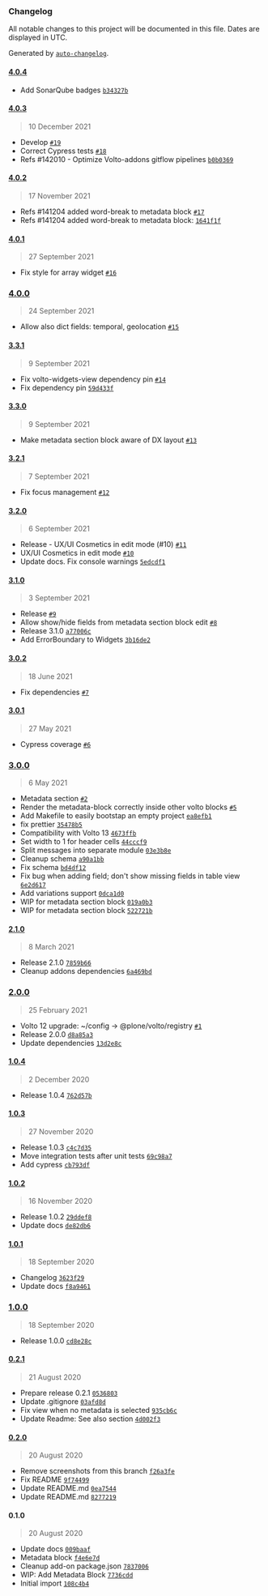 ### Changelog

All notable changes to this project will be documented in this file. Dates are displayed in UTC.

Generated by [`auto-changelog`](https://github.com/CookPete/auto-changelog).

#### [4.0.4](https://github.com/eea/volto-metadata-block/compare/4.0.3...4.0.4)

- Add SonarQube badges [`b34327b`](https://github.com/eea/volto-metadata-block/commit/b34327bc0b8461a1147de54b586052fa08309343)

#### [4.0.3](https://github.com/eea/volto-metadata-block/compare/4.0.2...4.0.3)

> 10 December 2021

- Develop [`#19`](https://github.com/eea/volto-metadata-block/pull/19)
- Correct Cypress tests [`#18`](https://github.com/eea/volto-metadata-block/pull/18)
- Refs #142010 - Optimize Volto-addons gitflow pipelines [`b0b0369`](https://github.com/eea/volto-metadata-block/commit/b0b03692ac74160f152d7104eafccc1b570c75a4)

#### [4.0.2](https://github.com/eea/volto-metadata-block/compare/4.0.1...4.0.2)

> 17 November 2021

- Refs #141204 added word-break to metadata block [`#17`](https://github.com/eea/volto-metadata-block/pull/17)
- Refs #141204 added word-break to metadata block: [`1641f1f`](https://github.com/eea/volto-metadata-block/commit/1641f1fd832bcd8eb2b5d265a4b3831351f7a5d4)

#### [4.0.1](https://github.com/eea/volto-metadata-block/compare/4.0.0...4.0.1)

> 27 September 2021

- Fix style for array widget [`#16`](https://github.com/eea/volto-metadata-block/pull/16)

### [4.0.0](https://github.com/eea/volto-metadata-block/compare/3.3.1...4.0.0)

> 24 September 2021

- Allow also dict fields: temporal, geolocation [`#15`](https://github.com/eea/volto-metadata-block/pull/15)

#### [3.3.1](https://github.com/eea/volto-metadata-block/compare/3.3.0...3.3.1)

> 9 September 2021

- Fix volto-widgets-view dependency pin [`#14`](https://github.com/eea/volto-metadata-block/pull/14)
- Fix dependency pin [`59d433f`](https://github.com/eea/volto-metadata-block/commit/59d433f766fa6970442244249a447758ee33fbd3)

#### [3.3.0](https://github.com/eea/volto-metadata-block/compare/3.2.1...3.3.0)

> 9 September 2021

- Make metadata section block aware of DX layout [`#13`](https://github.com/eea/volto-metadata-block/pull/13)

#### [3.2.1](https://github.com/eea/volto-metadata-block/compare/3.2.0...3.2.1)

> 7 September 2021

- Fix focus management [`#12`](https://github.com/eea/volto-metadata-block/pull/12)

#### [3.2.0](https://github.com/eea/volto-metadata-block/compare/3.1.0...3.2.0)

> 6 September 2021

- Release - UX/UI Cosmetics in edit mode (#10) [`#11`](https://github.com/eea/volto-metadata-block/pull/11)
- UX/UI Cosmetics in edit mode [`#10`](https://github.com/eea/volto-metadata-block/pull/10)
- Update docs. Fix console warnings [`5edcdf1`](https://github.com/eea/volto-metadata-block/commit/5edcdf1fb3c59bc6efa7af68b6d02b7794cc151a)

#### [3.1.0](https://github.com/eea/volto-metadata-block/compare/3.0.2...3.1.0)

> 3 September 2021

- Release [`#9`](https://github.com/eea/volto-metadata-block/pull/9)
- Allow show/hide fields from metadata section block edit [`#8`](https://github.com/eea/volto-metadata-block/pull/8)
- Release 3.1.0 [`a77006c`](https://github.com/eea/volto-metadata-block/commit/a77006c8932c2b41560aceb760e34e29ebdabd90)
- Add ErrorBoundary to Widgets [`3b16de2`](https://github.com/eea/volto-metadata-block/commit/3b16de2a4632228931a7fa7fe5db83fb9e9d51ef)

#### [3.0.2](https://github.com/eea/volto-metadata-block/compare/3.0.1...3.0.2)

> 18 June 2021

- Fix dependencies [`#7`](https://github.com/eea/volto-metadata-block/pull/7)

#### [3.0.1](https://github.com/eea/volto-metadata-block/compare/3.0.0...3.0.1)

> 27 May 2021

- Cypress coverage [`#6`](https://github.com/eea/volto-metadata-block/pull/6)

### [3.0.0](https://github.com/eea/volto-metadata-block/compare/2.1.0...3.0.0)

> 6 May 2021

- Metadata section [`#2`](https://github.com/eea/volto-metadata-block/pull/2)
- Render the metadata-block correctly inside other volto blocks [`#5`](https://github.com/eea/volto-metadata-block/pull/5)
- Add Makefile to easily bootstap an empty project [`ea8efb1`](https://github.com/eea/volto-metadata-block/commit/ea8efb16fd8a8ee037f39d1a2a5825abd2a62087)
- fix prettier [`35478b5`](https://github.com/eea/volto-metadata-block/commit/35478b5666f25d1efd19a38ffdc1339b47458503)
- Compatibility with Volto 13 [`4673ffb`](https://github.com/eea/volto-metadata-block/commit/4673ffba15b57238cc38d20b0e5de68be73b607a)
- Set width to 1 for header cells [`44cccf9`](https://github.com/eea/volto-metadata-block/commit/44cccf965f912cbd091034ef42a269b4c19fdbc2)
- Split messages into separate module [`03e3b8e`](https://github.com/eea/volto-metadata-block/commit/03e3b8e718712e7a04fd8022b660e5e81990455a)
- Cleanup schema [`a90a1bb`](https://github.com/eea/volto-metadata-block/commit/a90a1bb00d963d4e0554e08d0a0aa2aa08622796)
- Fix schema [`bd4df12`](https://github.com/eea/volto-metadata-block/commit/bd4df123eddfa846c3cad8cfa8212533feb81a64)
- Fix bug when adding field; don't show missing fields in table view [`6e2d617`](https://github.com/eea/volto-metadata-block/commit/6e2d6172b61c84c8ff25bf4e443ca6890cc5764a)
- Add variations support [`0dca1d0`](https://github.com/eea/volto-metadata-block/commit/0dca1d063a4bd2cbcfd6b2cff88f2e0b337c1348)
- WIP for metadata section block [`019a0b3`](https://github.com/eea/volto-metadata-block/commit/019a0b300c17c779c0afa17ef07b568eb57c32c6)
- WIP for metadata section block [`522721b`](https://github.com/eea/volto-metadata-block/commit/522721b3736d35e3c9d7c4634d79d25d3317ece2)

#### [2.1.0](https://github.com/eea/volto-metadata-block/compare/2.0.0...2.1.0)

> 8 March 2021

- Release 2.1.0 [`7859b66`](https://github.com/eea/volto-metadata-block/commit/7859b66ab61728dcd135e7bc4e6020b3ae62e9ee)
- Cleanup addons dependencies [`6a469bd`](https://github.com/eea/volto-metadata-block/commit/6a469bdc7a92595eb0facfc4d07ee64f66f29d36)

### [2.0.0](https://github.com/eea/volto-metadata-block/compare/1.0.4...2.0.0)

> 25 February 2021

- Volto 12 upgrade: ~/config -&gt; @plone/volto/registry [`#1`](https://github.com/eea/volto-metadata-block/pull/1)
- Release 2.0.0 [`d8a85a3`](https://github.com/eea/volto-metadata-block/commit/d8a85a368c1ce80becc5a09facc5b3711f99bfa4)
- Update dependencies [`13d2e8c`](https://github.com/eea/volto-metadata-block/commit/13d2e8cb8a8133c882682e36e484fb9c351a5fab)

#### [1.0.4](https://github.com/eea/volto-metadata-block/compare/1.0.3...1.0.4)

> 2 December 2020

- Release 1.0.4 [`762d57b`](https://github.com/eea/volto-metadata-block/commit/762d57b4e7debd2a65a4ce8ed3ff17734b607b01)

#### [1.0.3](https://github.com/eea/volto-metadata-block/compare/1.0.2...1.0.3)

> 27 November 2020

- Release 1.0.3 [`c4c7d35`](https://github.com/eea/volto-metadata-block/commit/c4c7d35e9e6a025839bdcb3ffc142e12c89ba1be)
- Move integration tests after unit tests [`69c98a7`](https://github.com/eea/volto-metadata-block/commit/69c98a718a81fb5e1fb08650b2b2fd8319d8d583)
- Add cypress [`cb793df`](https://github.com/eea/volto-metadata-block/commit/cb793dfe3c922c3ef87339b950a733d1e307deac)

#### [1.0.2](https://github.com/eea/volto-metadata-block/compare/1.0.1...1.0.2)

> 16 November 2020

- Release 1.0.2 [`29ddef8`](https://github.com/eea/volto-metadata-block/commit/29ddef80e894c36db0e0ae20e6b42f5024c5f8d4)
- Update docs [`de82db6`](https://github.com/eea/volto-metadata-block/commit/de82db6ddeec9aeac6fa67cbe851cf057ebbac82)

#### [1.0.1](https://github.com/eea/volto-metadata-block/compare/1.0.0...1.0.1)

> 18 September 2020

- Changelog [`3623f29`](https://github.com/eea/volto-metadata-block/commit/3623f2947ed2dc0287525c8c31af9e06a6b2fc1a)
- Update docs [`f8a9461`](https://github.com/eea/volto-metadata-block/commit/f8a946154864b97acf5a429057c831e51099774b)

### [1.0.0](https://github.com/eea/volto-metadata-block/compare/0.2.1...1.0.0)

> 18 September 2020

- Release 1.0.0 [`cd8e28c`](https://github.com/eea/volto-metadata-block/commit/cd8e28c4992826573a63a19cd95d6728a992c3be)

#### [0.2.1](https://github.com/eea/volto-metadata-block/compare/0.2.0...0.2.1)

> 21 August 2020

- Prepare release 0.2.1 [`0536803`](https://github.com/eea/volto-metadata-block/commit/0536803b7d3cca1fbabed214e3c5c1b46a293a71)
- Update .gitignore [`03afd8d`](https://github.com/eea/volto-metadata-block/commit/03afd8d0492a80da950df926d2e7ae1c6ecf5b82)
- Fix view when no metadata is selected [`935cb6c`](https://github.com/eea/volto-metadata-block/commit/935cb6cb549032ef147fbd6a9d832b76c18df489)
- Update Readme: See also section [`4d002f3`](https://github.com/eea/volto-metadata-block/commit/4d002f39589d86f6934c90275c5e9a5f215ba80c)

#### [0.2.0](https://github.com/eea/volto-metadata-block/compare/0.1.0...0.2.0)

> 20 August 2020

- Remove screenshots from this branch [`f26a3fe`](https://github.com/eea/volto-metadata-block/commit/f26a3fe8903640afb620eecfd7faae184ca742ac)
- Fix README [`9f74499`](https://github.com/eea/volto-metadata-block/commit/9f744997f7aa1c7ffb7866d9b70dc2a23470f613)
- Update README.md [`0ea7544`](https://github.com/eea/volto-metadata-block/commit/0ea7544bf1ce010a869c343397d392b45f1dacd9)
- Update README.md [`8277219`](https://github.com/eea/volto-metadata-block/commit/8277219ff6182d027425fb88a77c103a28e5dd46)

#### 0.1.0

> 20 August 2020

- Update docs [`009baaf`](https://github.com/eea/volto-metadata-block/commit/009baaf9706218444320980fcb43746955398877)
- Metadata block [`f4e6e7d`](https://github.com/eea/volto-metadata-block/commit/f4e6e7da8767a18277fdc53cd76d8d4dd054f864)
- Cleanup add-on package.json [`7837006`](https://github.com/eea/volto-metadata-block/commit/78370068d2c053cae4c41a3b1ccb88a3b3cb271b)
- WIP: Add Metadata Block [`7736cdd`](https://github.com/eea/volto-metadata-block/commit/7736cdd8600714cd0b733975874aa7fb0873340f)
- Initial import [`108c4b4`](https://github.com/eea/volto-metadata-block/commit/108c4b4e80d077c9a51b787e0b9f0122cffd9433)
